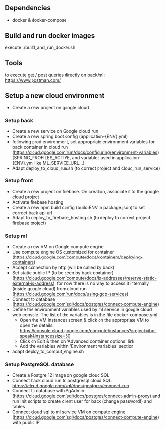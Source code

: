 
## Dependencies

* docker & docker-compose

## Build and run docker images

execute ./build_and_run_docker.sh

## Tools

to execute get / post queries directly on back/ml: https://www.postman.com/

## Setup a new cloud environment

* Create a new project on google cloud

### Setup back

* Create a new service on Google cloud run
* Create a new spring boot config (application-{ENV}.yml)
* following prod environment, set appropriate environment variables for back container in cloud run (https://cloud.google.com/run/docs/configuring/environment-variables) (SPRING_PROFILES_ACTIVE, and variables used in application-{ENV}.yml like ML_SERVICE_URL...)
* Adapt deploy_to_cloud_run.sh (to correct project and cloud_run_service)

### Setup front

* Create a new project on firebase. On creation, associate it to the google cloud project
* Activate firebase hosting
* Create a new npm build config (build:ENV in package.json) to set correct back api url
* Adapt to deploy_to_firebase_hosting.sh (to deploy to correct project firebase project)

### Setup ml

* Create a new VM on Google compute engine
* Use compute engine OS customized for container (https://cloud.google.com/compute/docs/containers/deploying-containers)
* Accept connection by http (will be called by back)
* Set static public IP (to be seen by back container) (https://cloud.google.com/compute/docs/ip-addresses/reserve-static-external-ip-address), for now there is no way to access it internally (inside google cloud) from cloud run (https://cloud.google.com/run/docs/using-gcp-services)
* Connect to database (https://cloud.google.com/sql/docs/postgres/connect-compute-engine)
* Define the environment variables used by ml service in google cloud web console. The list of the variables is in the file docker-compose.yml
    * Open the VM instances screen & click on the appropriate VM to open the details: https://console.cloud.google.com/compute/instances?project=ibo-speak&instancessize=50
    * Click on Edit & then on 'Advanced container options' link
    * Add the variables within 'Environment variables' section
* adapt deploy_to_comput_engine.sh

### Setup PostgreSQL database

* Create a Postgre 12 image on google cloud SQL
* Connect back cloud run to postgresql cloud SQL: https://cloud.google.com/sql/docs/postgres/connect-run
* Connect to database with PgAdmin (https://cloud.google.com/sql/docs/postgres/connect-admin-proxy) and run init scripts to create client user for back (change password!) and tables
* Connect cloud sql to ml service VM on compute engine (https://cloud.google.com/sql/docs/postgres/connect-compute-engine) with public IP
